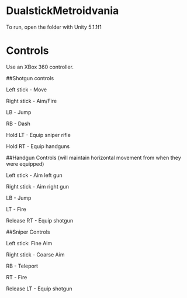 # DualstickMetroidvania

To run, open the folder with Unity 5.1.1f1

# Controls

Use an XBox 360 controller.


##Shotgun controls

Left stick - Move

Right stick - Aim/Fire

LB - Jump

RB - Dash

Hold LT - Equip sniper rifle

Hold RT - Equip handguns


##Handgun Controls
(will maintain horizontal movement from when they were equipped)

Left stick - Aim left gun

Right stick - Aim right gun

LB - Jump

LT - Fire

Release RT - Equip shotgun



##Sniper Controls

Left stick: Fine Aim

Right stick - Coarse Aim

RB - Teleport

RT - Fire

Release LT - Equip shotgun
